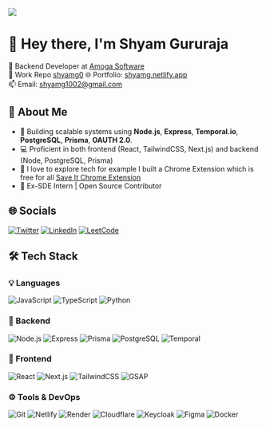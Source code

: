 [![](https://visitcount.itsvg.in/api?id=shyamg090&icon=5&color=0)](https://visitcount.itsvg.in)

# 👋 Hey there, I'm Shyam Gururaja

🔧 Backend Developer at [Amoga Software](https://amoga.io)  
🚀 Work Repo [shyamg0](https://github.com/shyamg0) 
🌐 Portfolio: [shyamg.netlify.app](https://shyamg.netlify.app)  
📫 Email: shyamg1002@gmail.com

## 🚀 About Me
- 🧠 Building scalable systems using **Node.js**, **Express**, **Temporal.io**, **PostgreSQL**, **Prisma**, **OAUTH 2.0**.
- 💻 Proficient in both frontend (React, TailwindCSS, Next.js) and backend (Node, PostgreSQL, Prisma)
- 🤩 I love to explore tech for example I built a Chrome Extension which is free for all [Save It Chrome Extension](https://chromewebstore.google.com/detail/saveit-application-tracke/lojeelbdanfomdaiflhhjdnjjiinpbgf)
- 💼 Ex-SDE Intern | Open Source Contributor

## 🌐 Socials
[![Twitter](https://skillicons.dev/icons?i=twitter)](https://twitter.com/zorodev0)
[![LinkedIn](https://skillicons.dev/icons?i=linkedin)](https://linkedin.com/in/shyam-g-6712a522b)
[![LeetCode](https://skillicons.dev/icons?i=leetcode)](https://leetcode.com/shyam090)

## 🛠 Tech Stack

### 💡 Languages
![JavaScript](https://skillicons.dev/icons?i=js)
![TypeScript](https://skillicons.dev/icons?i=ts)
![Python](https://skillicons.dev/icons?i=python)

### 🧠 Backend
![Node.js](https://skillicons.dev/icons?i=nodejs)
![Express](https://skillicons.dev/icons?i=express)
![Prisma](https://skillicons.dev/icons?i=prisma)
![PostgreSQL](https://skillicons.dev/icons?i=postgres)
![Temporal](https://img.shields.io/badge/Temporal.io-262626?style=for-the-badge&logoColor=white)

### 🎨 Frontend
![React](https://skillicons.dev/icons?i=react)
![Next.js](https://skillicons.dev/icons?i=next)
![TailwindCSS](https://skillicons.dev/icons?i=tailwind)
![GSAP](https://img.shields.io/badge/GSAP-88CE02?style=for-the-badge&logoColor=white)

### ⚙️ Tools & DevOps
![Git](https://skillicons.dev/icons?i=git)
![Netlify](https://skillicons.dev/icons?i=netlify)
![Render](https://img.shields.io/badge/Render-%23000000.svg?style=for-the-badge&logo=render&logoColor=white)
![Cloudflare](https://img.shields.io/badge/Cloudflare-F38020?style=for-the-badge&logo=cloudflare&logoColor=white)
![Keycloak](https://img.shields.io/badge/Keycloak-4A90E2?style=for-the-badge&logo=keycloak&logoColor=white)
![Figma](https://skillicons.dev/icons?i=figma)
![Docker](https://skillicons.dev/icons?i=docker)

